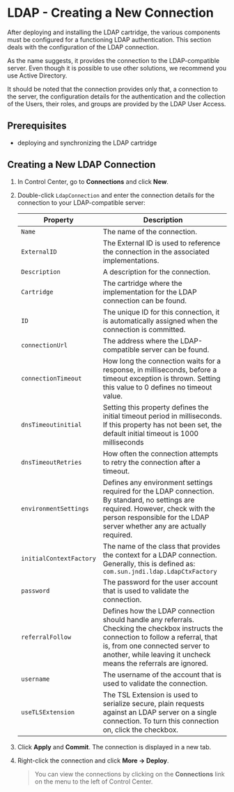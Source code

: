 # LDAP - Creating a New Connection
After deploying and installing the LDAP cartridge, the various components must be configured for a functioning LDAP authentication. This section deals with the configuration of the LDAP connection.

As the name suggests, it provides the connection to the LDAP-compatible server. Even though it is possible to use other solutions, we recommend you use Active Directory. 

It should be noted that the connection provides only that, a connection to the server, the configuration details for the authentication and the collection of the Users, their roles, and groups are provided by the LDAP User Access.

## Prerequisites
* deploying and synchronizing the LDAP cartridge

## Creating a New LDAP Connection
1. In Control Center, go to **Connections** and click **New**.
2. Double-click `LdapConnection` and enter the connection details for the connection to your LDAP-compatible server:

   Property | Description
   ---------| -----------
   `Name`	| The name of the connection.
   `ExternalID` |	The External ID is used to reference the connection in the associated implementations.
   `Description`	| A description for the connection.
   `Cartridge`	| The cartridge where the implementation for the LDAP connection can be found.
   `ID`	| The unique ID for this connection, it is automatically assigned when the connection is committed.
   `connectionUrl`	| The address where the LDAP-compatible server can be found.
   `connectionTimeout`	| How long the connection waits for a response, in milliseconds, before a timeout exception is thrown. Setting this value to 0 defines no timeout value.
   `dnsTimeoutinitial`	| Setting this property defines the initial timeout period in milliseconds. If this property has not been set, the default initial timeout is 1000 milliseconds
   `dnsTimeoutRetries`	| How often the connection attempts to retry the connection after a timeout.
   `environmentSettings`	| Defines any environment settings required for the LDAP connection. By standard, no settings are required. However, check with the person responsible for the LDAP server whether any are actually required.
   `initialContextFactory`	| The name of the class that provides the context for a LDAP connection. Generally, this is defined as: `com.sun.jndi.ldap.LdapCtxFactory`
   `password` |	The password for the user account that is used to validate the connection.
   `referralFollow` |	Defines how the LDAP connection should handle any referrals. Checking the checkbox instructs the connection to follow a referral, that is, from one connected server to another, while leaving it uncheck means the referrals are ignored.
   `username` |	The username of the account that is used to validate the connection.
   `useTLSExtension` | The TSL Extension is used to serialize secure, plain requests against an LDAP server on a single connection. To turn this connection on, click the checkbox.

3. Click **Apply** and **Commit**. The connection is displayed in a new tab.
4. Right-click the connection and click **More -> Deploy**.
   >You can view the connections by clicking on the **Connections** link on the menu to the left of Control Center.
